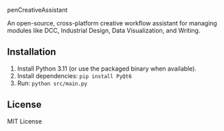 penCreativeAssistant

An open-source, cross-platform creative workflow assistant for managing modules like DCC, Industrial Design, Data Visualization, and Writing.

## Installation
1. Install Python 3.11 (or use the packaged binary when available).
2. Install dependencies: `pip install PyQt6`
3. Run: `python src/main.py`

## License
MIT License

